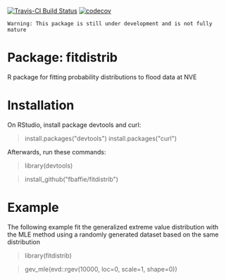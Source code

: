 [![Travis-CI Build Status](https://travis-ci.org/fbaffie/fitdistrib.svg?branch=master)](https://travis-ci.org/fbaffie/fitdistrib)
[![codecov](https://codecov.io/github/fbaffie/fitdistrib/branch/master/graphs/badge.svg)](https://codecov.io/gh/fbaffie/fitdistrib) 

`Warning: This package is still under development and is not fully mature`

# Package: fitdistrib

R package for fitting probability distributions to flood data at NVE

# Installation

On RStudio, install package devtools and curl:

> install.packages("devtools")
> install.packages("curl")

Afterwards, run these commands:

> library(devtools)

> install_github("fbaffie/fitdistrib")

# Example

The following example fit the generalized extreme value distribution with the MLE method 
using a randomly generated dataset based on the same distribution

> library(fitdistrib)

> gev_mle(evd::rgev(10000, loc=0, scale=1, shape=0))
